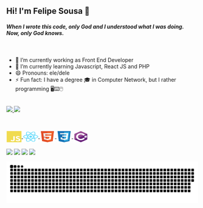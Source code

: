 ## Hi! I'm Felipe Sousa 👋
##### When I wrote this code, only God and I understood what I was doing. Now, only God knows.

<br/>

- 🔭 I’m currently working as Front End Developer
- 🌱 I’m currently learning Javascript, React JS and PHP
- 😄 Pronouns: ele/dele
- ⚡ Fun fact: I have a degree 🎓 in Computer Network, but I rather programming 🖥️⌨️🖱️

<br/>

<div>
  <a href="https://github.com/FelipeSousa92">
  <img height="180em" src="https://github-readme-stats.vercel.app/api?username=FelipeSousa92&show_icons=true&theme=synthwave&include_all_commits=true&count_private=true"/>
  <img height="180em" src="https://github-readme-stats.vercel.app/api/top-langs/?username=FelipeSousa92&layout=compact&langs_count=7&theme=synthwave"/>
</div>

##

<div style="display: inline_block"><br>
  <img align="center" alt="Fe-Js" height="30" width="40" src="https://raw.githubusercontent.com/devicons/devicon/master/icons/javascript/javascript-plain.svg">
  <img align="center" alt="Fe-PHP" height="30" width="40" src="https://raw.githubusercontent.com/devicons/devicon/master/icons/react/react-original.svg">
  <img align="center" alt="Fe-HTML" height="30" width="40" src="https://raw.githubusercontent.com/devicons/devicon/master/icons/html5/html5-original.svg">
  <img align="center" alt="Fe-CSS" height="30" width="40" src="https://raw.githubusercontent.com/devicons/devicon/master/icons/css3/css3-original.svg">
  <img align="center" alt="Fe-Csharp" height="30" width="40" src="https://raw.githubusercontent.com/devicons/devicon/master/icons/csharp/csharp-original.svg">
</div>
<br/>
<div> 
  <a href="https://www.youtube.com/SessaoGeek" target="_blank"><img src="https://img.shields.io/badge/YouTube-FF0000?style=for-the-badge&logo=youtube&logoColor=white" target="_blank"></a>
  <a href="https://instagram.com/fe.sousa92" target="_blank"><img src="https://img.shields.io/badge/-Instagram-%23E4405F?style=for-the-badge&logo=instagram&logoColor=white" target="_blank"></a>
 	<a href="https://www.twitch.tv/felipesousa92" target="_blank"><img src="https://img.shields.io/badge/Twitch-9146FF?style=for-the-badge&logo=twitch&logoColor=white" target="_blank"></a> 
  <a href="https://www.linkedin.com/in/felipe-sousa-da-silva/" target="_blank"><img src="https://img.shields.io/badge/-LinkedIn-%230077B5?style=for-the-badge&logo=linkedin&logoColor=white" target="_blank"></a> 


  ![Snake animation](https://github.com/FelipeSousa92/FelipeSousa92/blob/output/github-contribution-grid-snake.svg)
</div>
